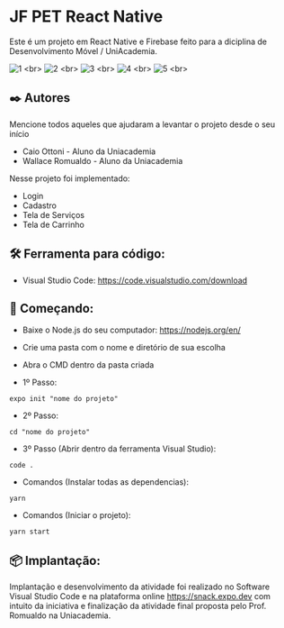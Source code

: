# JF PET React Native

Este é um projeto em React Native e Firebase feito para a diciplina de Desenvolvimento Móvel / UniAcademia.

![1]([https://user-images.githubusercontent.com/67033167/205357538-93909a13-c9a9-49cc-9650-05d5daca95dd.jpg](https://user-images.githubusercontent.com/71532693/205396612-a41fde6a-84e2-461c-90b8-cce5f4060a79.jpeg))
<br>
![2]([https://user-images.githubusercontent.com/67033167/205357603-732bf6e0-2bf5-42c0-b4a4-9ccb51b09c80.jpg](https://user-images.githubusercontent.com/71532693/205396608-423076f5-5fd4-4150-8f04-60e4eb347c1e.jpeg))
<br>
![3]([https://user-images.githubusercontent.com/67033167/205357655-60561880-15ef-4ca2-813d-05bed807a3d9.jpg](https://user-images.githubusercontent.com/71532693/205396605-6e168f92-8a32-479b-aec7-4e3dfa433d10.jpeg))
<br>
![4]([https://user-images.githubusercontent.com/67033167/205357694-1f7e6dc9-0852-4406-a4eb-a4b803b3392c.jpg](https://user-images.githubusercontent.com/71532693/205396604-9f66e57e-b277-4675-b2fe-452007af6ae7.jpeg))
<br>
![5]([[https://user-images.githubusercontent.com/67033167/205357694-1f7e6dc9-0852-4406-a4eb-a4b803b3392c.jpg](https://user-images.githubusercontent.com/71532693/205396604-9f66e57e-b277-4675-b2fe-452007af6ae7.jpeg](https://user-images.githubusercontent.com/71532693/205396601-745fd3a6-b430-44cb-9069-99442296cb50.jpeg)))
<br>

## ✒️ Autores

Mencione todos aqueles que ajudaram a levantar o projeto desde o seu início

* Caio Ottoni - Aluno da Uniacademia
* Wallace Romualdo - Aluno da Uniacademia

Nesse projeto foi implementado:

* Login
* Cadastro
* Tela de Serviços
* Tela de Carrinho

## 🛠️ Ferramenta para código:

* Visual Studio Code:
https://code.visualstudio.com/download

## 🚀 Começando:

* Baixe o Node.js do seu computador:
https://nodejs.org/en/

* Crie uma pasta com o nome e diretório de sua escolha 

* Abra o CMD dentro da pasta criada 

* 1º Passo:

```
expo init "nome do projeto"
```

* 2º Passo:

```
cd "nome do projeto"
```

* 3º Passo (Abrir dentro da ferramenta Visual Studio):

```
code .
```

* Comandos (Instalar todas as dependencias):

```
yarn
```

* Comandos (Iniciar o projeto):

```
yarn start
```

## 📦 Implantação:

Implantação e desenvolvimento da atividade foi realizado no Software Visual Studio Code e na plataforma online https://snack.expo.dev com intuito da iniciativa e finalização da atividade final proposta pelo Prof. Romualdo na Uniacademia.
